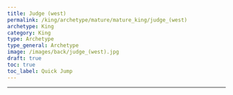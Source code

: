 ```yaml
---
title: Judge (west)
permalink: /king/archetype/mature/mature_king/judge_(west)
archetype: King
category: King
type: Archetype
type_general: Archetype
image: /images/back/judge_(west).jpg
draft: true
toc: true
toc_label: Quick Jump
---
```


---
